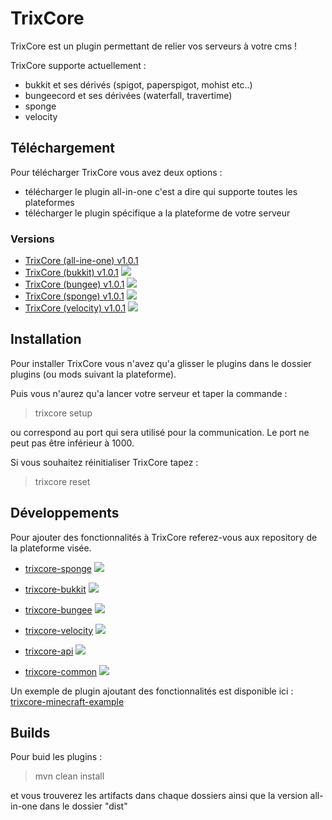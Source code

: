 # TrixCore
TrixCore est un plugin permettant de relier vos serveurs à votre cms !

TrixCore supporte actuellement : 
- bukkit et ses dérivés (spigot, paperspigot, mohist etc..)
- bungeecord et ses dérivées (waterfall, travertime)
- sponge
- velocity

## Téléchargement

Pour télécharger TrixCore vous avez deux options : 
- télécharger le plugin all-in-one c'est a dire qui supporte toutes les plateformes
- télécharger le plugin spécifique a la plateforme de votre serveur

### Versions

- [TrixCore (all-ine-one) v1.0.1](https://github.com/TrixCMS-V-2/trixcore-for-minecraft/releases/download/v1.0.1/trixcore.jar)
- [TrixCore (bukkit) v1.0.1](https://github.com/TrixCMS-V-2/trixcore-for-minecraft/releases/download/v1.0.1/trixcore-bukkit-1.0.1.jar) [![](https://jitpack.io/v/eu.trixcms/trixcore-minecraft-sponge.svg)](https://jitpack.io/#eu.trixcms/trixcore-minecraft-bukkit)
- [TrixCore (bungee) v1.0.1](https://github.com/TrixCMS-V-2/trixcore-for-minecraft/releases/download/v1.0.1/trixcore-bungee-1.0.1.jar) [![](https://jitpack.io/v/eu.trixcms/trixcore-minecraft-sponge.svg)](https://jitpack.io/#eu.trixcms/trixcore-minecraft-bungee)
- [TrixCore (sponge) v1.0.1](https://github.com/TrixCMS-V-2/trixcore-for-minecraft/releases/download/v1.0.1/trixcore-sponge-1.0.1.jar) [![](https://jitpack.io/v/eu.trixcms/trixcore-minecraft-sponge.svg)](https://jitpack.io/#eu.trixcms/trixcore-minecraft-sponge)
- [TrixCore (velocity) v1.0.1](https://github.com/TrixCMS-V-2/trixcore-for-minecraft/releases/download/v1.0.1/trixcore-velocity-1.0.1.jar) [![](https://jitpack.io/v/eu.trixcms/trixcore-minecraft-sponge.svg)](https://jitpack.io/#eu.trixcms/trixcore-minecraft-velocity)


## Installation

Pour installer TrixCore vous n'avez qu'a glisser le plugins dans le dossier plugins (ou mods suivant la plateforme). 

Puis vous n'aurez qu'a lancer votre serveur et taper la commande :

> trixcore setup <port>

ou <port> correspond au port qui sera utilisé pour la communication. Le port ne peut pas être inférieur à 1000.

Si vous souhaitez réinitialiser TrixCore tapez :

> trixcore reset 

## Développements 

Pour ajouter des fonctionnalités à TrixCore referez-vous aux repository de la plateforme visée.

- [trixcore-sponge](https://github.com/TrixCMS-V-2/trixcore-minecraft-sponge) [![](https://jitpack.io/v/eu.trixcms/trixcore-minecraft-sponge.svg)](https://jitpack.io/#eu.trixcms/trixcore-minecraft-sponge)
- [trixcore-bukkit](https://github.com/TrixCMS-V-2/trixcore-minecraft-bukkit) [![](https://jitpack.io/v/eu.trixcms/trixcore-minecraft-bukkit.svg)](https://jitpack.io/#eu.trixcms/trixcore-minecraft-bukkit)
- [trixcore-bungee](https://github.com/TrixCMS-V-2/trixcore-minecraft-bungee) [![](https://jitpack.io/v/eu.trixcms/trixcore-minecraft-bungee.svg)](https://jitpack.io/#eu.trixcms/trixcore-minecraft-bungee)
- [trixcore-velocity](https://github.com/TrixCMS-V-2/trixcore-minecraft-velocity) [![](https://jitpack.io/v/eu.trixcms/trixcore-minecraft-velocity.svg)](https://jitpack.io/#eu.trixcms/trixcore-minecraft-velocity)


- [trixcore-api](https://github.com/TrixCMS-V-2/trixcore-minecraft-api) [![](https://jitpack.io/v/eu.trixcms/trixcore-minecraft-api.svg)](https://jitpack.io/#eu.trixcms/trixcore-minecraft-api)
- [trixcore-common](https://github.com/TrixCMS-V-2/trixcore-minecraft-common) [![](https://jitpack.io/v/eu.trixcms/trixcore-minecraft-common.svg)](https://jitpack.io/#eu.trixcms/trixcore-minecraft-common)

Un exemple de plugin ajoutant des fonctionnalités est disponible ici : 
[trixcore-minecraft-example](https://github.com/TrixCMS-V-2/trixcore-minecraft-example)

## Builds

Pour buid les plugins :

> mvn clean install

et vous trouverez les artifacts dans chaque dossiers ainsi que la version all-in-one dans le dossier "dist"
